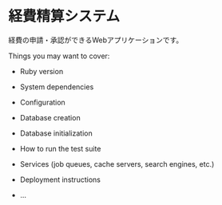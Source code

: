# 経費精算システム
  経費の申請・承認ができるWebアプリケーションです。<br>  
  
  

Things you may want to cover:

* Ruby version

* System dependencies

* Configuration

* Database creation

* Database initialization

* How to run the test suite

* Services (job queues, cache servers, search engines, etc.)

* Deployment instructions

* ...
